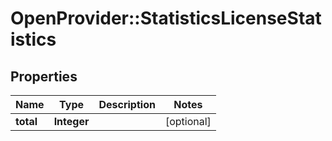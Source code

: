 # OpenProvider::StatisticsLicenseStatistics

## Properties
Name | Type | Description | Notes
------------ | ------------- | ------------- | -------------
**total** | **Integer** |  | [optional] 

